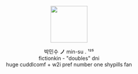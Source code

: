 <p align="center">
  <img width="100" src=https://64.media.tumblr.com/baf1902479d99bff7f0835d22193e0a1/ce05632b526fa4fc-5f/s500x750/1877889c12c4d6ef5350444c93c58f72fcdff327.pnj>
</p>


<p align="center">
박민수 <strong>ノ</strong> min-su . ¹²⁵<br>
fictionkin - "doubles" dni<br>
huge cuddlcomf + w2i pref
number one shypills fan
</p>
